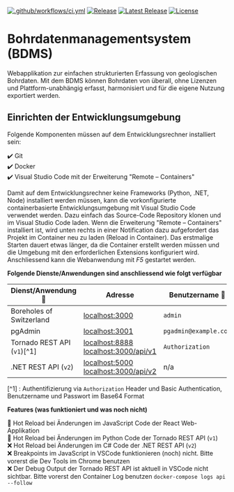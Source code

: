 [![.github/workflows/ci.yml](https://github.com/geoadmin/suite-bdms/actions/workflows/ci.yml/badge.svg)](https://github.com/geoadmin/suite-bdms/actions/workflows/ci.yml) [![Release](https://github.com/geoadmin/suite-bdms/actions/workflows/release.yml/badge.svg)](https://github.com/geoadmin/suite-bdms/actions/workflows/release.yml) [![Latest Release](https://img.shields.io/github/v/release/geoadmin/suite-bdms)](https://github.com/geoadmin/suite-bdms/releases/latest) [![License](https://img.shields.io/github/license/geoadmin/suite-bdms)](https://github.com/geoadmin/suite-bdms/blob/main/LICENSE)

# Bohrdatenmanagementsystem (BDMS)

Webapplikation zur einfachen strukturierten Erfassung von geologischen Bohrdaten. Mit dem BDMS können Bohrdaten von überall, ohne Lizenzen und Plattform-unabhängig erfasst, harmonisiert und für die eigene Nutzung exportiert werden.

## Einrichten der Entwicklungsumgebung

Folgende Komponenten müssen auf dem Entwicklungsrechner installiert sein:

✔️ Git  
✔️ Docker  
✔️ Visual Studio Code mit der Erweiterung "Remote – Containers"  

Damit auf dem Entwicklungsrechner keine Frameworks (Python, .NET, Node) installiert werden müssen, kann die vorkonfigurierte containerbasierte Entwicklungsumgebung mit Visual Studio Code verwendet werden. Dazu einfach das Source-Code Repository klonen und im Visual Studio Code laden. Wenn die Erweiterung "Remote – Containers" installiert ist, wird unten rechts in einer Notification dazu aufgefordert das Projekt im Container neu zu laden (Reload in Container). Das erstmalige Starten dauert etwas länger, da die Container erstellt werden müssen und die Umgebung mit den erforderlichen Extensions konfiguriert wird. Anschliessend kann die Webanwendung mit _F5_ gestartet werden.

**Folgende Dienste/Anwendungen sind anschliessend wie folgt verfügbar**

| Dienst/Anwendung 🔖  | Adresse | Benutzername 🧞 | Passwort 🔐  |
|---|---|---|---|
| Boreholes of Switzerland | [localhost:3000](http://localhost:3000/) |`admin`  |`swissforages`  |
| pgAdmin | [localhost:3001](http://localhost:3001/) |`pgadmin@example.com`  |`PEEVEDWATER`  |
| Tornado REST API (`v1`)[^1] | [localhost:8888](http://localhost:8888/) [localhost:3000/api/v1](http://localhost:3000/api/v1)  | `Authorization`| `Basic YWRtaW46c3dpc3Nmb3JhZ2Vz` |
| .NET REST API (`v2`) | [localhost:5000](http://localhost:5000/) [localhost:3000/api/v2](http://localhost:3000/api/v2) | n/a | n/a |

[^1] : Authentifizierung via `Authorization` Header und Basic Authentication, Benutzername und Passwort im Base64 Format

**Features (was funktioniert und was noch nicht)**

🚀 Hot Reload bei Änderungen im JavaScript Code der React Web-Applikation  
🚀 Hot Reload bei Änderungen im Python Code der Tornado REST API (`v1`)  
❌ Hot Reload bei Änderungen im C# Code der .NET REST API (`v2`)  
❌ Breakpoints im JavaScript in VSCode funktionieren (noch) nicht. Bitte vorerst die Dev Tools im Chrome benutzen  
❌ Der Debug Output der Tornado REST API ist aktuell in VSCode nicht sichtbar. Bitte vorerst den Container Log benutzen `docker-compose logs api --follow`

